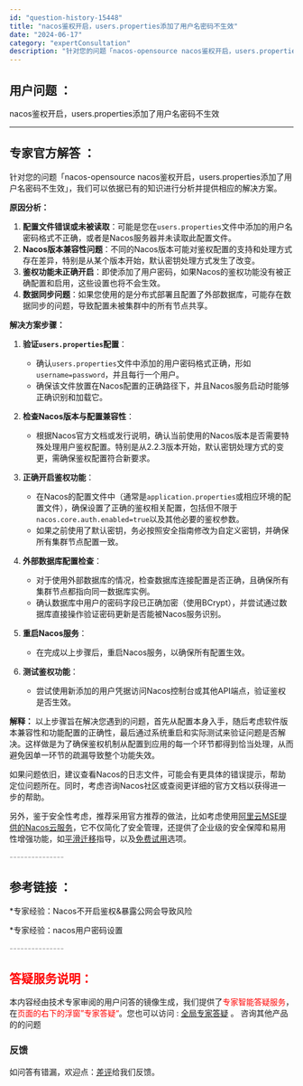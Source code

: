 ```yaml
---
id: "question-history-15448"
title: "nacos鉴权开启，users.properties添加了用户名密码不生效"
date: "2024-06-17"
category: "expertConsultation"
description: "针对您的问题「nacos-opensource nacos鉴权开启，users.properties添加了用户名密码不生效」，我们可以依据已有的知识进行分析并提供相应的解决方案。**原因分析：**1. **配置文件错误或未被读取**：可能是您在`users.properties`文件中添加的用户名密"
---
```


## 用户问题 ： 
 nacos鉴权开启，users.properties添加了用户名密码不生效  

---------------
## 专家官方解答 ：

针对您的问题「nacos-opensource nacos鉴权开启，users.properties添加了用户名密码不生效」，我们可以依据已有的知识进行分析并提供相应的解决方案。

**原因分析：**
1. **配置文件错误或未被读取**：可能是您在`users.properties`文件中添加的用户名密码格式不正确，或者是Nacos服务器并未读取此配置文件。
2. **Nacos版本兼容性问题**：不同的Nacos版本可能对鉴权配置的支持和处理方式存在差异，特别是从某个版本开始，默认密钥处理方式发生了改变。
3. **鉴权功能未正确开启**：即使添加了用户密码，如果Nacos的鉴权功能没有被正确配置和启用，这些设置也将不会生效。
4. **数据同步问题**：如果您使用的是分布式部署且配置了外部数据库，可能存在数据同步的问题，导致配置未被集群中的所有节点共享。

**解决方案步骤：**

1. **验证`users.properties`配置**：
   - 确认`users.properties`文件中添加的用户密码格式正确，形如`username=password`，并且每行一个用户。
   - 确保该文件放置在Nacos配置的正确路径下，并且Nacos服务启动时能够正确识别和加载它。

2. **检查Nacos版本与配置兼容性**：
   - 根据Nacos官方文档或发行说明，确认当前使用的Nacos版本是否需要特殊处理用户鉴权配置。特别是从2.2.3版本开始，默认密钥处理方式的变更，需确保鉴权配置符合新要求。

3. **正确开启鉴权功能**：
   - 在Nacos的配置文件中（通常是`application.properties`或相应环境的配置文件），确保设置了正确的鉴权相关配置，包括但不限于`nacos.core.auth.enabled=true`以及其他必要的鉴权参数。
   - 如果之前使用了默认密钥，务必按照安全指南修改为自定义密钥，并确保所有集群节点配置一致。

4. **外部数据库配置检查**：
   - 对于使用外部数据库的情况，检查数据库连接配置是否正确，且确保所有集群节点都指向同一数据库实例。
   - 确认数据库中用户的密码字段已正确加密（使用BCrypt），并尝试通过数据库直接操作验证密码更新是否能被Nacos服务识别。

5. **重启Nacos服务**：
   - 在完成以上步骤后，重启Nacos服务，以确保所有配置生效。

6. **测试鉴权功能**：
   - 尝试使用新添加的用户凭据访问Nacos控制台或其他API端点，验证鉴权是否生效。

**解释：**
以上步骤旨在解决您遇到的问题，首先从配置本身入手，随后考虑软件版本兼容性和功能配置的正确性，最后通过系统重启和实际测试来验证问题是否解决。这样做是为了确保鉴权机制从配置到应用的每一个环节都得到恰当处理，从而避免因单一环节的疏漏导致整个功能失效。

如果问题依旧，建议查看Nacos的日志文件，可能会有更具体的错误提示，帮助定位问题所在。同时，考虑咨询Nacos社区或查阅更详细的官方文档以获得进一步的帮助。

另外，鉴于安全性考虑，推荐采用官方推荐的做法，比如考虑使用[阿里云MSE提供的Nacos云服务](https://www.aliyun.com/product/aliware/mse?spm=nacos.cloud.topbar.0.0.0)，它不仅简化了安全管理，还提供了企业级的安全保障和易用性增强功能，如[平滑迁移](https://help.aliyun.com/zh/mse/user-guide/migrate-applications-from-self-managed-instances-to-mse-microservices-registry?spm=a2c4g.11186623.0.0.76e17b26TS1Abr)指导，以及[免费试用](https://free.aliyun.com/?searchKey=nacos&spm=nacos.cloud.topbar.0.0.0)选项。


<font color="#949494">---------------</font> 


## 参考链接 ：

*专家经验：Nacos不开启鉴权&暴露公网会导致风险 
 
 *专家经验：nacos用户密码设置 


 <font color="#949494">---------------</font> 
 


## <font color="#FF0000">答疑服务说明：</font> 

本内容经由技术专家审阅的用户问答的镜像生成，我们提供了<font color="#FF0000">专家智能答疑服务</font>，在<font color="#FF0000">页面的右下的浮窗”专家答疑“</font>。您也可以访问 : [全局专家答疑](https://answer.opensource.alibaba.com/docs/intro) 。 咨询其他产品的的问题

### 反馈
如问答有错漏，欢迎点：[差评](https://ai.nacos.io/user/feedbackByEnhancerGradePOJOID?enhancerGradePOJOId=15518)给我们反馈。
